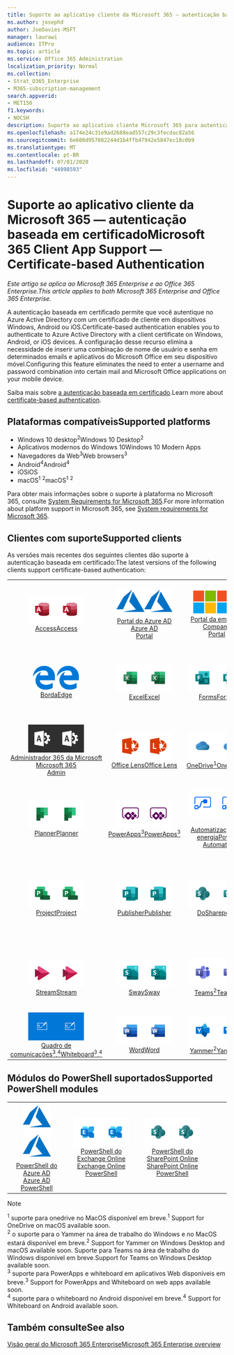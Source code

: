 ```yaml
---
title: Suporte ao aplicativo cliente da Microsoft 365 — autenticação baseada em certificado
ms.author: josephd
author: JoeDavies-MSFT
manager: laurawi
audience: ITPro
ms.topic: article
ms.service: Office 365 Administration
localization_priority: Normal
ms.collection:
- Strat_O365_Enterprise
- M365-subscription-management
search.appverid:
- MET150
f1.keywords:
- NOCSH
description: Suporte ao aplicativo cliente Microsoft 365 para autenticação baseada em certificado.
ms.openlocfilehash: a174e24c31e9ad2688ead557c29c3fecdac82a56
ms.sourcegitcommit: 6e608d957082244d1b4ffb47942e5847ec18c0b9
ms.translationtype: MT
ms.contentlocale: pt-BR
ms.lasthandoff: 07/01/2020
ms.locfileid: "44998593"
---
```

# <a name="microsoft-365-client-app-support--certificate-based-authentication"></a><span data-ttu-id="dc691-103">Suporte ao aplicativo cliente da Microsoft 365 — autenticação baseada em certificado</span><span class="sxs-lookup"><span data-stu-id="dc691-103">Microsoft 365 Client App Support — Certificate-based Authentication</span></span>

<span data-ttu-id="dc691-104">*Este artigo se aplica ao Microsoft 365 Enterprise e ao Office 365 Enterprise.*</span><span class="sxs-lookup"><span data-stu-id="dc691-104">*This article applies to both Microsoft 365 Enterprise and Office 365 Enterprise.*</span></span>

<span data-ttu-id="dc691-105">A autenticação baseada em certificado permite que você autentique no Azure Active Directory com um certificado de cliente em dispositivos Windows, Android ou iOS.</span><span class="sxs-lookup"><span data-stu-id="dc691-105">Certificate-based authentication enables you to authenticate to Azure Active Directory with a client certificate on Windows, Android, or iOS devices.</span></span> <span data-ttu-id="dc691-106">A configuração desse recurso elimina a necessidade de inserir uma combinação de nome de usuário e senha em determinados emails e aplicativos do Microsoft Office em seu dispositivo móvel.</span><span class="sxs-lookup"><span data-stu-id="dc691-106">Configuring this feature eliminates the need to enter a username and password combination into certain mail and Microsoft Office applications on your mobile device.</span></span>

<span data-ttu-id="dc691-107">Saiba mais sobre [a autenticação baseada em certificado](https://docs.microsoft.com/azure/active-directory/authentication/active-directory-certificate-based-authentication-get-started).</span><span class="sxs-lookup"><span data-stu-id="dc691-107">Learn more about [certificate-based authentication](https://docs.microsoft.com/azure/active-directory/authentication/active-directory-certificate-based-authentication-get-started).</span></span>

## <a name="supported-platforms"></a><span data-ttu-id="dc691-108">Plataformas compatíveis</span><span class="sxs-lookup"><span data-stu-id="dc691-108">Supported platforms</span></span>

 - <span data-ttu-id="dc691-109">Windows 10 desktop<sup>2</sup></span><span class="sxs-lookup"><span data-stu-id="dc691-109">Windows 10 Desktop<sup>2</sup></span></span>
 - <span data-ttu-id="dc691-110">Aplicativos modernos do Windows 10</span><span class="sxs-lookup"><span data-stu-id="dc691-110">Windows 10 Modern Apps</span></span>
 - <span data-ttu-id="dc691-111">Navegadores da Web<sup>3</sup></span><span class="sxs-lookup"><span data-stu-id="dc691-111">Web browsers<sup>3</sup></span></span>
 - <span data-ttu-id="dc691-112">Android<sup>4</sup></span><span class="sxs-lookup"><span data-stu-id="dc691-112">Android<sup>4</sup></span></span>
 - <span data-ttu-id="dc691-113">iOS</span><span class="sxs-lookup"><span data-stu-id="dc691-113">iOS</span></span>
 - <span data-ttu-id="dc691-114">macOS<sup>1</sup> <sup>2</sup></span><span class="sxs-lookup"><span data-stu-id="dc691-114">macOS<sup>1</sup> <sup>2</sup></span></span>

<span data-ttu-id="dc691-115">Para obter mais informações sobre o suporte à plataforma no Microsoft 365, consulte [System Requirements for Microsoft 365](https://products.office.com/office-system-requirements).</span><span class="sxs-lookup"><span data-stu-id="dc691-115">For more information about platform support in Microsoft 365, see [System requirements for Microsoft 365](https://products.office.com/office-system-requirements).</span></span>

## <a name="supported-clients"></a><span data-ttu-id="dc691-116">Clientes com suporte</span><span class="sxs-lookup"><span data-stu-id="dc691-116">Supported clients</span></span>

<span data-ttu-id="dc691-117">As versões mais recentes dos seguintes clientes dão suporte à autenticação baseada em certificado:</span><span class="sxs-lookup"><span data-stu-id="dc691-117">The latest versions of the following clients support certificate-based authentication:</span></span>

| | | | | | |
|:---:|:---:|:---:|:---:|:---:|:---:|
| <span data-ttu-id="dc691-118">![Ícone do Access](media/o365-access-64x64.png)</span><span class="sxs-lookup"><span data-stu-id="dc691-118">![Access icon](media/o365-access-64x64.png)</span></span> <br> [<span data-ttu-id="dc691-119">Access</span><span class="sxs-lookup"><span data-stu-id="dc691-119">Access</span></span>](https://products.office.com/access) | <span data-ttu-id="dc691-120">![Ícone do Azure](media/o365-azure-64x64.png)</span><span class="sxs-lookup"><span data-stu-id="dc691-120">![Azure icon](media/o365-azure-64x64.png)</span></span> <br> [<span data-ttu-id="dc691-121">Portal do Azure AD <br></span><span class="sxs-lookup"><span data-stu-id="dc691-121">Azure AD <br> Portal </span></span>](https://azure.microsoft.com/features/azure-portal/) | <span data-ttu-id="dc691-122">![Ícone do portal da empresa](media/o365-microsoft-64x64.png)</span><span class="sxs-lookup"><span data-stu-id="dc691-122">![Company portal icon](media/o365-microsoft-64x64.png)</span></span> <br> [<span data-ttu-id="dc691-123">Portal da empresa <br></span><span class="sxs-lookup"><span data-stu-id="dc691-123">Company <br> Portal </span></span>](https://docs.microsoft.com/intune-user-help/sign-in-to-the-company-portal) | <span data-ttu-id="dc691-124">![Ícone do Delve](media/o365-delve-64x64.png)</span><span class="sxs-lookup"><span data-stu-id="dc691-124">![Delve icon](media/o365-delve-64x64.png)</span></span> <br> [<span data-ttu-id="dc691-125">Delve</span><span class="sxs-lookup"><span data-stu-id="dc691-125">Delve</span></span>](https://products.office.com/business/intelligent-search) | <span data-ttu-id="dc691-126">![Ícone do Dynamics 365](media/o365-dynamics365-64x64.png)</span><span class="sxs-lookup"><span data-stu-id="dc691-126">![Dynamics 365 icon](media/o365-dynamics365-64x64.png)</span></span> <br> [<span data-ttu-id="dc691-127">Dynamics 365</span><span class="sxs-lookup"><span data-stu-id="dc691-127">Dynamics 365</span></span>](https://dynamics.microsoft.com) 
| <span data-ttu-id="dc691-128">![Ícone de borda](media/o365-edge-64x64.png)</span><span class="sxs-lookup"><span data-stu-id="dc691-128">![Edge icon](media/o365-edge-64x64.png)</span></span> <br> [<span data-ttu-id="dc691-129">Borda</span><span class="sxs-lookup"><span data-stu-id="dc691-129">Edge</span></span>](https://www.microsoft.com/windows/microsoft-edge) | <span data-ttu-id="dc691-130">![Ícone do Excel](media/o365-excel-64x64.png)</span><span class="sxs-lookup"><span data-stu-id="dc691-130">![Excel icon](media/o365-excel-64x64.png)</span></span> <br> [<span data-ttu-id="dc691-131">Excel</span><span class="sxs-lookup"><span data-stu-id="dc691-131">Excel</span></span>](https://products.office.com/excel) | <span data-ttu-id="dc691-132">![Ícone do Forms](media/o365-forms-64x64.png)</span><span class="sxs-lookup"><span data-stu-id="dc691-132">![Forms icon](media/o365-forms-64x64.png)</span></span> <br> [<span data-ttu-id="dc691-133">Forms</span><span class="sxs-lookup"><span data-stu-id="dc691-133">Forms</span></span>](https://flow.microsoft.com/connectors/shared_microsoftforms/microsoft-forms/) | <span data-ttu-id="dc691-134">![Ícone do Kaizala](media/o365-kaizala-64x64.png)</span><span class="sxs-lookup"><span data-stu-id="dc691-134">![Kaizala icon](media/o365-kaizala-64x64.png)</span></span> <br> [<span data-ttu-id="dc691-135">Kaizala</span><span class="sxs-lookup"><span data-stu-id="dc691-135">Kaizala</span></span>](https://products.office.com/en/business/microsoft-kaizala) | <span data-ttu-id="dc691-136">![Ícone de Office.com](media/o365-office-64x64.png)</span><span class="sxs-lookup"><span data-stu-id="dc691-136">![Office.com icon](media/o365-office-64x64.png)</span></span> <br> [<span data-ttu-id="dc691-137">Office.com</span><span class="sxs-lookup"><span data-stu-id="dc691-137">Office.com</span></span>](https://www.office.com/) 
| <span data-ttu-id="dc691-138">![Ícone de administração do Office 365](media/o365-o365admin-64x64.png)</span><span class="sxs-lookup"><span data-stu-id="dc691-138">![Office 365 Admin icon](media/o365-o365admin-64x64.png)</span></span> <br> [<span data-ttu-id="dc691-139">Administrador 365 da Microsoft <br></span><span class="sxs-lookup"><span data-stu-id="dc691-139">Microsoft 365 <br> Admin</span></span>](https://products.office.com/business/manage-office-365-admin-app) | <span data-ttu-id="dc691-140">![Ícone de lente](media/o365-lens-64x64.png)</span><span class="sxs-lookup"><span data-stu-id="dc691-140">![Lens icon](media/o365-lens-64x64.png)</span></span> <br> [<span data-ttu-id="dc691-141">Office Lens</span><span class="sxs-lookup"><span data-stu-id="dc691-141">Office Lens</span></span>](https://www.microsoft.com/p/office-lens/9wzdncrfj3t8?activetab=pivot%3Aoverviewtab) | <span data-ttu-id="dc691-142">![Ícone do OneDrive for Business](media/o365-OneDrive-64x64.png)</span><span class="sxs-lookup"><span data-stu-id="dc691-142">![OneDrive for Business icon](media/o365-OneDrive-64x64.png)</span></span> <br> [<span data-ttu-id="dc691-143">OneDrive<sup>1</sup></span><span class="sxs-lookup"><span data-stu-id="dc691-143">OneDrive<sup>1</sup></span></span>](https://products.office.com/onedrive-for-business/online-cloud-storage) |  <span data-ttu-id="dc691-144">![Ícone do OneNote](media/o365-OneNote-64x64.png)</span><span class="sxs-lookup"><span data-stu-id="dc691-144">![OneNote icon](media/o365-OneNote-64x64.png)</span></span> <br> [<span data-ttu-id="dc691-145">OneNote</span><span class="sxs-lookup"><span data-stu-id="dc691-145">OneNote</span></span>](https://products.office.com/onenote) | <span data-ttu-id="dc691-146">![Ícone do Outlook](media/o365-outlook-64x64.png)</span><span class="sxs-lookup"><span data-stu-id="dc691-146">![Outlook icon](media/o365-outlook-64x64.png)</span></span> <br> [<span data-ttu-id="dc691-147">Outlook</span><span class="sxs-lookup"><span data-stu-id="dc691-147">Outlook</span></span>](https://products.office.com/outlook) 
| <span data-ttu-id="dc691-148">![Ícone do Planner](media/o365-planner-64x64.png)</span><span class="sxs-lookup"><span data-stu-id="dc691-148">![Planner icon](media/o365-planner-64x64.png)</span></span> <br> [<span data-ttu-id="dc691-149">Planner</span><span class="sxs-lookup"><span data-stu-id="dc691-149">Planner</span></span>](https://products.office.com/business/task-management-software) | <span data-ttu-id="dc691-150">![Ícone do PowerApps](media/o365-powerapps-64x64.png)</span><span class="sxs-lookup"><span data-stu-id="dc691-150">![PowerApps icon](media/o365-powerapps-64x64.png)</span></span> <br> [<span data-ttu-id="dc691-151">PowerApps<sup>3</sup></span><span class="sxs-lookup"><span data-stu-id="dc691-151">PowerApps<sup>3</sup></span></span>](https://powerapps.microsoft.com) | <span data-ttu-id="dc691-152">![Ícone de automatização de energia](media/o365-flow-64x64.png)</span><span class="sxs-lookup"><span data-stu-id="dc691-152">![Power Automate icon](media/o365-flow-64x64.png)</span></span> <br> [<span data-ttu-id="dc691-153"><br>Automatização de energia</span><span class="sxs-lookup"><span data-stu-id="dc691-153">Power <br> Automate</span></span>](https://flow.microsoft.com) | <span data-ttu-id="dc691-154">![Ícone do PowerBI](media/o365-powerbi-64x64.png)</span><span class="sxs-lookup"><span data-stu-id="dc691-154">![PowerBI icon](media/o365-powerbi-64x64.png)</span></span> <br> [<span data-ttu-id="dc691-155">Power BI</span><span class="sxs-lookup"><span data-stu-id="dc691-155">Power BI</span></span>](https://powerbi.microsoft.com)| <span data-ttu-id="dc691-156">![Ícone do PowerPoint](media/o365-powerpoint-64x64.png)</span><span class="sxs-lookup"><span data-stu-id="dc691-156">![PowerPoint icon](media/o365-powerpoint-64x64.png)</span></span> <br> [<span data-ttu-id="dc691-157">PowerPoint</span><span class="sxs-lookup"><span data-stu-id="dc691-157">PowerPoint</span></span>](https://products.office.com/powerpoint) 
| <span data-ttu-id="dc691-158">![Ícone do Project](media/o365-project-64x64.png)</span><span class="sxs-lookup"><span data-stu-id="dc691-158">![Project icon](media/o365-project-64x64.png)</span></span> <br> [<span data-ttu-id="dc691-159">Project</span><span class="sxs-lookup"><span data-stu-id="dc691-159">Project</span></span>](https://products.office.com/project) | <span data-ttu-id="dc691-160">![Ícone do Publisher](media/o365-publisher-64x64.png)</span><span class="sxs-lookup"><span data-stu-id="dc691-160">![Publisher icon](media/o365-publisher-64x64.png)</span></span> <br> [<span data-ttu-id="dc691-161">Publisher</span><span class="sxs-lookup"><span data-stu-id="dc691-161">Publisher</span></span>](https://products.office.com/publisher) | <span data-ttu-id="dc691-162">![Ícone do SharePoint](media/o365-sharepoint-64x64.png)</span><span class="sxs-lookup"><span data-stu-id="dc691-162">![SharePoint icon](media/o365-sharepoint-64x64.png)</span></span> <br> [<span data-ttu-id="dc691-163">Do</span><span class="sxs-lookup"><span data-stu-id="dc691-163">Sharepoint</span></span>](https://products.office.com/sharepoint) | <span data-ttu-id="dc691-164">![Ícone do Skype for Business](media/o365-skypeforbusiness-64x64.png)</span><span class="sxs-lookup"><span data-stu-id="dc691-164">![Skype for Business icon](media/o365-skypeforbusiness-64x64.png)</span></span> <br> [<span data-ttu-id="dc691-165">Skype for <br> Business</span><span class="sxs-lookup"><span data-stu-id="dc691-165">Skype for <br> Business</span></span>](https://www.skype.com/business/) | <span data-ttu-id="dc691-166">![Ícone de notas auto-adesivas](media/o365-stickynotes-64x64.png)</span><span class="sxs-lookup"><span data-stu-id="dc691-166">![Sticky Notes icon](media/o365-stickynotes-64x64.png)</span></span> <br> [<span data-ttu-id="dc691-167">Notas auto-adesivas</span><span class="sxs-lookup"><span data-stu-id="dc691-167">Sticky Notes</span></span>](https://www.microsoft.com/p/microsoft-sticky-notes/9nblggh4qghw) 
| <span data-ttu-id="dc691-168">![Ícone do Stream](media/o365-stream-64x64.png)</span><span class="sxs-lookup"><span data-stu-id="dc691-168">![Stream icon](media/o365-stream-64x64.png)</span></span> <br> [<span data-ttu-id="dc691-169">Stream</span><span class="sxs-lookup"><span data-stu-id="dc691-169">Stream</span></span>](https://stream.microsoft.com) | <span data-ttu-id="dc691-170">![Ícone do Sway](media/o365-sway-64x64.png)</span><span class="sxs-lookup"><span data-stu-id="dc691-170">![Sway icon](media/o365-sway-64x64.png)</span></span> <br> [<span data-ttu-id="dc691-171">Sway</span><span class="sxs-lookup"><span data-stu-id="dc691-171">Sway</span></span>](https://sway.com) | <span data-ttu-id="dc691-172">![Ícone do Teams](media/o365-teams-64x64.png)</span><span class="sxs-lookup"><span data-stu-id="dc691-172">![Teams icon](media/o365-teams-64x64.png)</span></span> <br> [<span data-ttu-id="dc691-173">Teams<sup>2</sup></span><span class="sxs-lookup"><span data-stu-id="dc691-173">Teams<sup>2</sup></span></span>](https://products.office.com/microsoft-teams/group-chat-software) | <span data-ttu-id="dc691-174">![Ícone de tarefas pendentes](media/o365-todo-64x64.png)</span><span class="sxs-lookup"><span data-stu-id="dc691-174">![To Do icon](media/o365-todo-64x64.png)</span></span> <br> [<span data-ttu-id="dc691-175">To Do</span><span class="sxs-lookup"><span data-stu-id="dc691-175">To Do</span></span>](https://todo.microsoft.com) | <span data-ttu-id="dc691-176">![Ícone do Visio](media/o365-visio-64x64.png)</span><span class="sxs-lookup"><span data-stu-id="dc691-176">![Visio icon](media/o365-visio-64x64.png)</span></span> <br> [<span data-ttu-id="dc691-177">Visio</span><span class="sxs-lookup"><span data-stu-id="dc691-177">Visio</span></span>](https://products.office.com/visio/flowchart-software) 
| <span data-ttu-id="dc691-178">![Ícone do quadro de comunicações](media/o365-whiteboard-64x64.png)</span><span class="sxs-lookup"><span data-stu-id="dc691-178">![Whiteboard icon](media/o365-whiteboard-64x64.png)</span></span> <br> [<span data-ttu-id="dc691-179">Quadro de comunicações<sup>3</sup>,<sup>4</sup></span><span class="sxs-lookup"><span data-stu-id="dc691-179">Whiteboard<sup>3</sup>,<sup>4</sup></span></span>](https://whiteboard.microsoft.com/) | <span data-ttu-id="dc691-180">![Ícone do Word](media/o365-word-64x64.png)</span><span class="sxs-lookup"><span data-stu-id="dc691-180">![Word icon](media/o365-word-64x64.png)</span></span> <br> [<span data-ttu-id="dc691-181">Word</span><span class="sxs-lookup"><span data-stu-id="dc691-181">Word</span></span>](https://products.office.com/word) | <span data-ttu-id="dc691-182">![Ícone do Yammer](media/o365-yammer-64x64.png)</span><span class="sxs-lookup"><span data-stu-id="dc691-182">![Yammer icon](media/o365-yammer-64x64.png)</span></span> <br> [<span data-ttu-id="dc691-183">Yammer<sup>2</sup></span><span class="sxs-lookup"><span data-stu-id="dc691-183">Yammer<sup>2</sup></span></span>](https://products.office.com/yammer/yammer-overview) |

## <a name="supported-powershell-modules"></a><span data-ttu-id="dc691-184">Módulos do PowerShell suportados</span><span class="sxs-lookup"><span data-stu-id="dc691-184">Supported PowerShell modules</span></span>

| | | | | | |
|:---:|:---:|:---:|:---:|:---:|:---:|
| <span data-ttu-id="dc691-185">![Ícone do Azure](media/o365-azure-64x64.png)</span><span class="sxs-lookup"><span data-stu-id="dc691-185">![Azure icon](media/o365-azure-64x64.png)</span></span> <br> [<span data-ttu-id="dc691-186">PowerShell do Azure AD <br></span><span class="sxs-lookup"><span data-stu-id="dc691-186">Azure AD <br> PowerShell</span></span>](https://docs.microsoft.com/powershell/azure/active-directory/overview?view=azureadps-2.0) | <span data-ttu-id="dc691-187">![Ícone do Exchange](media/o365-exchange-64x64.png)</span><span class="sxs-lookup"><span data-stu-id="dc691-187">![Exchange icon](media/o365-exchange-64x64.png)</span></span> <br> [<span data-ttu-id="dc691-188">PowerShell do Exchange Online <br></span><span class="sxs-lookup"><span data-stu-id="dc691-188">Exchange Online <br> PowerShell</span></span>](https://docs.microsoft.com/powershell/exchange/exchange-online/exchange-online-powershell?view=exchange-ps) | <span data-ttu-id="dc691-189">![Ícone do SharePoint](media/o365-sharepoint-64x64.png)</span><span class="sxs-lookup"><span data-stu-id="dc691-189">![SharePoint icon](media/o365-sharepoint-64x64.png)</span></span> <br> [<span data-ttu-id="dc691-190">PowerShell do SharePoint Online <br></span><span class="sxs-lookup"><span data-stu-id="dc691-190">SharePoint Online <br> PowerShell</span></span>](https://docs.microsoft.com/powershell/sharepoint/sharepoint-online/connect-sharepoint-online)

> [!NOTE]
> <span data-ttu-id="dc691-191"><sup>1</sup> suporte para onedrive no MacOS disponível em breve.</span><span class="sxs-lookup"><span data-stu-id="dc691-191"><sup>1</sup> Support for OneDrive on macOS available soon.</span></span> <br>
> <span data-ttu-id="dc691-192"><sup>2</sup> o suporte para o Yammer na área de trabalho do Windows e no MacOS estará disponível em breve.</span><span class="sxs-lookup"><span data-stu-id="dc691-192"><sup>2</sup> Support for Yammer on Windows Desktop and macOS available soon.</span></span> <span data-ttu-id="dc691-193">Suporte para Teams na área de trabalho do Windows disponível em breve.</span><span class="sxs-lookup"><span data-stu-id="dc691-193">Support for Teams on Windows Desktop available soon.</span></span><br>
> <span data-ttu-id="dc691-194"><sup>3</sup> suporte para PowerApps e whiteboard em aplicativos Web disponíveis em breve.</span><span class="sxs-lookup"><span data-stu-id="dc691-194"><sup>3</sup> Support for PowerApps and Whiteboard on web apps available soon.</span></span> <br>
> <span data-ttu-id="dc691-195"><sup>4</sup> suporte para o whiteboard no Android disponível em breve.</span><span class="sxs-lookup"><span data-stu-id="dc691-195"><sup>4</sup> Support for Whiteboard on Android available soon.</span></span>

## <a name="see-also"></a><span data-ttu-id="dc691-196">Também consulte</span><span class="sxs-lookup"><span data-stu-id="dc691-196">See also</span></span>

[<span data-ttu-id="dc691-197">Visão geral do Microsoft 365 Enterprise</span><span class="sxs-lookup"><span data-stu-id="dc691-197">Microsoft 365 Enterprise overview</span></span>](https://docs.microsoft.com/microsoft-365/enterprise/microsoft-365-overview)
